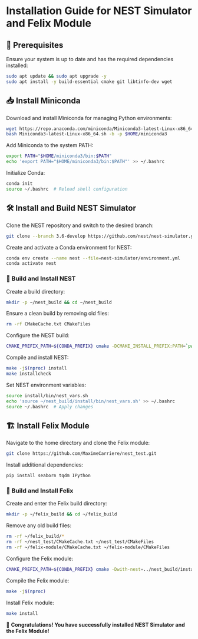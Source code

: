 # Installation Guide for NEST Simulator and Felix Module

## 📌 Prerequisites
Ensure your system is up to date and has the required dependencies installed:

```bash
sudo apt update && sudo apt upgrade -y
sudo apt install -y build-essential cmake git libtinfo-dev wget
```

## 📥 Install Miniconda

Download and install Miniconda for managing Python environments:

```bash
wget https://repo.anaconda.com/miniconda/Miniconda3-latest-Linux-x86_64.sh
bash Miniconda3-latest-Linux-x86_64.sh -b -p $HOME/miniconda3
```

Add Miniconda to the system PATH:

```bash
export PATH="$HOME/miniconda3/bin:$PATH"
echo 'export PATH="$HOME/miniconda3/bin:$PATH"' >> ~/.bashrc
```

Initialize Conda:

```bash
conda init
source ~/.bashrc  # Reload shell configuration
```

## 🛠 Install and Build NEST Simulator

Clone the NEST repository and switch to the desired branch:

```bash
git clone --branch 3.6-develop https://github.com/nest/nest-simulator.git
```

Create and activate a Conda environment for NEST:

```bash
conda env create --name nest --file=nest-simulator/environment.yml  
conda activate nest
```

### 🔧 Build and Install NEST

Create a build directory:

```bash
mkdir -p ~/nest_build && cd ~/nest_build
```

Ensure a clean build by removing old files:

```bash
rm -rf CMakeCache.txt CMakeFiles
```

Configure the NEST build:

```bash
CMAKE_PREFIX_PATH=${CONDA_PREFIX} cmake -DCMAKE_INSTALL_PREFIX:PATH=`pwd`/install ~/nest-simulator
```

Compile and install NEST:

```bash
make -j$(nproc) install
make installcheck
```

Set NEST environment variables:

```bash
source install/bin/nest_vars.sh
echo 'source ~/nest_build/install/bin/nest_vars.sh' >> ~/.bashrc
source ~/.bashrc  # Apply changes
```

## 🏗 Install Felix Module

Navigate to the home directory and clone the Felix module:

```bash
git clone https://github.com/MaximeCarriere/nest_test.git
```

Install additional dependencies:

```bash
pip install seaborn tqdm IPython
```

### 🔧 Build and Install Felix

Create and enter the Felix build directory:

```bash
mkdir -p ~/felix_build && cd ~/felix_build
```

Remove any old build files:

```bash
rm -rf ~/felix_build/*
rm -rf ~/nest_test/CMakeCache.txt ~/nest_test/CMakeFiles
rm -rf ~/felix-module/CMakeCache.txt ~/felix-module/CMakeFiles

```

Configure the Felix module:

```bash
CMAKE_PREFIX_PATH=${CONDA_PREFIX} cmake -Dwith-nest=../nest_build/install/bin/nest-config ../nest_test
```

Compile the Felix module:

```bash
make -j$(nproc)
```

Install Felix module:

```bash
make install
```

🎉 **Congratulations! You have successfully installed NEST Simulator and the Felix Module!**
